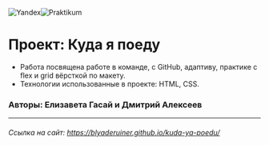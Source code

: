 ![Yandex](https://yastatic.net/q/logoaas/v2/%D0%AF%D0%BD%D0%B4%D0%B5%D0%BA%D1%81.svg?circle=black&color=000&first=white)![Praktikum](https://yastatic.net/q/logoaas/v2/%D0%9F%D1%80%D0%B0%D0%BA%D1%82%D0%B8%D0%BA%D1%83%D0%BC.svg?color=000)

# Проект: Куда я поеду

* Работа посвящена работе в команде, c GitHub, адаптиву, практике с flex и grid вёрсткой по макету.
* Технологии использованные в проекте: HTML, CSS.

### Авторы: Елизавета Гасай и Дмитрий Алексеев
___
###### Ссылка на сайт: https://blyaderuiner.github.io/kuda-ya-poedu/
